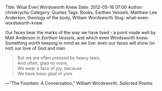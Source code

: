 Title: What Even Wordsworth Knew
Date: 2012-05-16 07:00
Author: chriskrycho
Category: Quotes
Tags: Books, Earthen Vessels, Matthew Lee Anderson, theology of the body, William Wordsworth
Slug: what-even-wordsworth-knew

Our faces bear the marks of the way we have lived - a point made well by
Matt Anderson in <cite>Earthen Vessels</cite>, and which even Wordsworth
knew. Something worth keeping in mind as we live: even our faces will
show (or not) our love of God and man.

> But we are often pressed by heavy laws,  
>  And often, glad no more,  
>  We wear a face of joy, because  
>  We have been glad of yore

—"The Fountain: A Conversation," William Wordsworth, <cite>Selected
Poems</cite>
